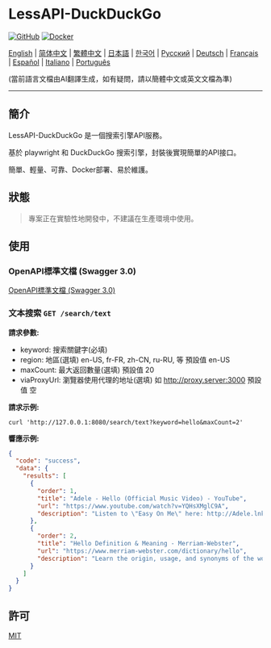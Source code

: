 # LessAPI-DuckDuckGo

[![GitHub](https://img.shields.io/github/license/lessapi-dev/lessapi-duckduckgo?style=for-the-badge)](https://github.com/lessapi-dev/lessapi-duckduckgo)
[![Docker](https://img.shields.io/docker/pulls/lessapi/lessapi-duckduckgo?style=for-the-badge)](https://hub.docker.com/r/lessapi/lessapi-duckduckgo)

[English](./../../README.md) |
[简体中文](./../zhs/README.md) |
[繁體中文](./../zht/README.md) |
[日本語](./../ja/README.md) |
[한국어](./../ko/README.md) |
[Русский](./../ru/README.md) |
[Deutsch](./../de/README.md) |
[Français](./../fr/README.md) |
[Español](./../es/README.md) |
[Italiano](./../it/README.md) |
[Português](./../pt/README.md)

(當前語言文檔由AI翻譯生成，如有疑問，請以簡體中文或英文文檔為準)

---

## 簡介

LessAPI-DuckDuckGo 是一個搜索引擎API服務。

基於 playwright 和 DuckDuckGo 搜索引擎，封裝後實現簡單的API接口。

簡單、輕量、可靠、Docker部署、易於維護。

## 狀態

> 專案正在實驗性地開發中，不建議在生產環境中使用。

## 使用

### OpenAPI標準文檔 (Swagger 3.0)

[OpenAPI標準文檔 (Swagger 3.0)](../../resource/openapi.json)

### 文本搜索 `GET /search/text`

**請求參數:**

- keyword: 搜索關鍵字(必填)
- region: 地區(選填)  en-US, fr-FR, zh-CN, ru-RU, 等 預設值 en-US
- maxCount: 最大返回數量(選填)  預設值 20
- viaProxyUrl: 瀏覽器使用代理的地址(選填) 如 http://proxy.server:3000  預設值 空

**請求示例:**

```shell
curl 'http://127.0.0.1:8080/search/text?keyword=hello&maxCount=2'
```

**響應示例:**

```json
{
  "code": "success",
  "data": {
    "results": [
      {
        "order": 1,
        "title": "Adele - Hello (Official Music Video) - YouTube",
        "url": "https://www.youtube.com/watch?v=YQHsXMglC9A",
        "description": "Listen to \"Easy On Me\" here: http://Adele.lnk.to/EOMPre-order Adele's new album \"30\" before its release on November 19: https://www.adele.comShop the \"Adele..."
      },
      {
        "order": 2,
        "title": "Hello Definition & Meaning - Merriam-Webster",
        "url": "https://www.merriam-webster.com/dictionary/hello",
        "description": "Learn the origin, usage, and synonyms of the word hello, an expression or gesture of greeting. See examples of hello in sentences and related words from the dictionary."
      }
    ]
  }
}
```

## 許可

[MIT](./../../LICENSE)
